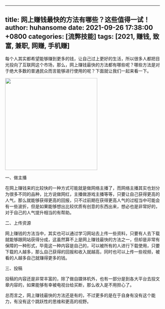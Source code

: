 
---
title: 网上赚钱最快的方法有哪些？这些值得一试！
author: huhansome
date: 2021-09-26 17:38:00 +0800
categories: [流弊技能]
tags: [2021, 赚钱, 致富, 兼职, 网赚, 手机赚]
---
        
每个人其实都希望能够赚到更多的钱，让自己过上更好的生活，所以很多人都把目光投向了互联网这个市场，那么，网上赚钱最快的方法都有哪些呢？哪些方法是对于绝大多数的普通民众而言能够进行使用的呢？下面就让我们一起来看一下。

<img alt="" src="http://www.jinduoxia.com.cn/d/file/2020-01-28/320cb56fbf7cd2cdbb8adb5b3f3a7939.jpg" style="width: 300px; height: 300px;"/>

一、做主播

在网上赚钱来的比较快的一种方式可能就是做网络主播了，而网络主播其实也划分为很多不同的品种，比方说做网红，主播做游戏主播等等，只要让自己获得更高的人气，那么就能够获得更高的回报，只不过前期在获得更高人气的过程当中可能会有一些波折，但是如果能够想出比较优质有创意的东西出来，想必也是非常好的，对于自己的人气提升相当的有帮助。

二、上传资源

网上赚钱的方法当中，其实也可以通过学习网站去上传一些资料，只要有人去下载就能够跟网站获得分成，这虽然算不上是网上赚钱最快的方法之一，但却是非常有保障的一种形式，毕竟这一种内容是自己的，可以被所有的人进行下载使用，只要下载的人越多，那么自己获得的回报和收入就越高，同时也可以上传一些视频，被看的人越多自己就赚得更多的钱。

三、投稿

投稿的内容还是非常丰富的，除了做自媒体机外，也有一部分是到各大平台去投文章内容的，如果能够有幸被电视台给买断，那么收入是不用担心了。

总而言之，网上赚钱最快的方法还是有的，不过更多的是在于自身有没有这个能力，有没有这个跳跃性的思维和更高的视野。
